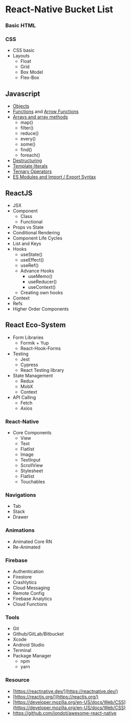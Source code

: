 # React-Native Bucket List

### Basic HTML

### CSS

- CSS basic
- Layouts
  - Float
  - Grid
  - Box Model
  - Flex-Box

## Javascript

- [Objects](https://developer.mozilla.org/en-US/docs/Web/JavaScript/Reference/Global_Objects/Object)
- [Functions](https://developer.mozilla.org/en-US/docs/Web/JavaScript/Guide/Functions) and [Arrow Functions](https://developer.mozilla.org/en-US/docs/Web/JavaScript/Reference/Functions/Arrow_functions)
- [Arrays and array methods](https://developer.mozilla.org/en-US/docs/Web/JavaScript/Reference/Global_Objects/Array)
  - map()
  - filter()
  - reduce()
  - every()
  - some()
  - find()
  - foreach()
- [Destructuring](https://developer.mozilla.org/en-US/docs/Web/JavaScript/Reference/Operators/Destructuring_assignment)
- [Template literals](https://developer.mozilla.org/en-US/docs/Web/JavaScript/Reference/Template_literals)
- [Ternary Operators](https://developer.mozilla.org/en-US/docs/Web/JavaScript/Reference/Operators/Conditional_Operator)
- [ES Modules and Import / Export Syntax](https://developer.mozilla.org/en-US/docs/Web/JavaScript/Guide/Modules)

## ReactJS

- JSX
- Component
  - Class
  - Functional
- Props vs State
- Conditional Rendering
- Component Life Cycles
- List and Keys
- Hooks
  - useState()
  - useEffect()
  - useRef()
  - Advance Hooks
    - useMemo()
    - useReducer()
    - useContext()
  - Creating own hooks
- Context
- Refs
- Higher Order Components

## React Eco-System

- Form Libraries
  - Formik + Yup
  - React-Hook-Forms
- Testing
  - Jest
  - Cypress
  - React Testing library
- State Management
  - Redux
  - MobX
  - Context
- API Calling
  - Fetch
  - Axios

### React-Native

- Core Components
  - View
  - Text
  - Flatlist
  - Image
  - TextInput
  - ScrollView
  - Stylesheet
  - Flatlist
  - Touchables

### Navigations

- Tab
- Stack
- Drawer

### Animations

- Animated Core RN
- Re-Animated

### Firebase

- Authentication
- Firestore
- Crashlytics
- Cloud Messaging
- Remote Config
- Firebase Analytics
- Cloud Functions

### Tools

- Git
- Github/GitLab/Bitbucket
- Xcode
- Android Studio
- Terminal
- Package Manager
  - npm
  - yarn

### Resource

- [https://reactnative.dev/](https://reactnative.dev/)
- [https://reactjs.org/](https://reactjs.org/)
- [https://developer.mozilla.org/en-US/docs/Web/CSS](https://developer.mozilla.org/en-US/docs/Web/CSS)
- https://github.com/jondot/awesome-react-native
